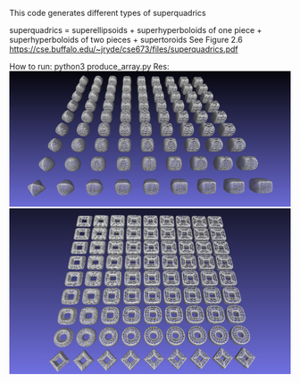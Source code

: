 This code generates different types of superquadrics

superquadrics = superellipsoids + 
                superhyperboloids of one piece + 
                superhyperboloids of two pieces + 
                supertoroids
See Figure 2.6 https://cse.buffalo.edu/~jryde/cse673/files/superquadrics.pdf

How to run: python3 produce_array.py
Res:
![Screenshot](res.jpeg)
![Screenshot](res2.jpeg)